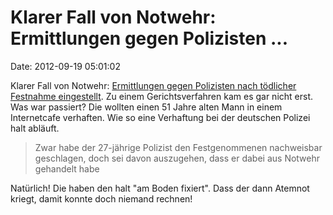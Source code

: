 Klarer Fall von Notwehr: Ermittlungen gegen Polizisten \...
===========================================================

Date: 2012-09-19 05:01:02

Klarer Fall von Notwehr: [Ermittlungen gegen Polizisten nach tödlicher
Festnahme
eingestellt](http://www.stuttgarter-zeitung.de/inhalt.toter-bei-festnahme-ermittlungen-gegen-polizisten-eingestellt.e566f7b3-ae02-4423-b10e-d2318b4cf154.html).
Zu einem Gerichtsverfahren kam es gar nicht erst. Was war passiert? Die
wollten einen 51 Jahre alten Mann in einem Internetcafe verhaften. Wie
so eine Verhaftung bei der deutschen Polizei halt abläuft.

> Zwar habe der 27-jährige Polizist den Festgenommenen nachweisbar
> geschlagen, doch sei davon auszugehen, dass er dabei aus Notwehr
> gehandelt habe

Natürlich! Die haben den halt \"am Boden fixiert\". Dass der dann
Atemnot kriegt, damit konnte doch niemand rechnen!
